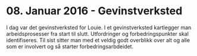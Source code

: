 # 08. Januar 2016 - Gevinstverksted

I dag var det gevinstverksted for Louie.
I et gevinstverksted kartlegger man arbeidsprosesser fra start til slutt.
Utfordringer og forbedringspunkter skal identifiseres.
Til sist sitter man med et veldig godt overblikk over alt og alle som er involvert og så starter forbedringsarbdeidet.

